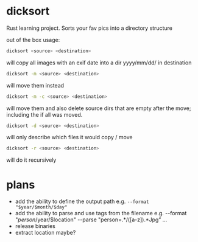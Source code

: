# dicksort
Rust learning project. Sorts your fav pics into a directory structure

out of the box usage:
```bash
dicksort <source> <destination>
```
will copy all images with an exif date into a dir yyyy/mm/dd/ in destination

```bash
dicksort -m <source> <destination>
```
will move them instead

```bash
dicksort -m -c <source> <destination>
```
will move them and also delete source dirs that are empty after the move;
including the <destination> if all was moved.


```bash
dicksort -d <source> <destination>
```
will only describe which files it would copy / move

```bash
dicksort -r <source> <destination>
```
will do it recursively

# plans

* add the ability to define the output path e.g. `--format "$year/$month/$day"`
* add the ability to parse and use tags from the filename e.g. --format "$person/$year/$location" --parse "person=.*/([a-z]).*Jpg” ...
* release binaries
* extract location maybe?


